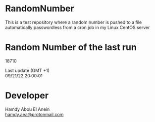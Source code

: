# RandomNumber    
This is a test repository where a random number is pushed to a file automatically passwordless from a cron job in my Linux CentOS server    
# Random Number of the last run   
18710
      
Last update (GMT +1)    
09/21/22 20:00:01
# Developer    
Hamdy Abou El Anein   
hamdy.aea@protonmail.com
